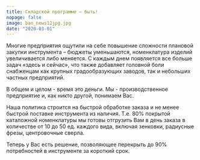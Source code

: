```yaml
---
title: Складской программе – быть!
nopage: false
image: ban_news12jpg.jpg
date: "2020-03-01"
---
```

Многие предприятия ощутили на себе повышение сложности плановой закупки инструмента – бюджеты уменьшаются, номенклатура изделий увеличивается либо меняется. С каждым днем появляется все больше задач «здесь и сейчас», что также добавляет головной боли снабженцам как крупных градообразующих заводов, так и небольших частных предприятий.

В общем и целом - время это деньги. Мы - производственное предприятие и, как никто другой, понимаем Вас.

Наша политика строится на быстрой обработке заказа и не менее быстрой поставке инструмента из наличия. Т.е. 80% покрытой каталожной номенклатуры мы готовы отгрузить Вам в день заказа в количестве от 10 до 50 ед. каждого вида, включая зенковки, радиусные фрезы, центровочные сверла.

Теперь у Вас есть решение, позволяющее перекрыть до 90% потребностей в инструменте за короткий срок.
